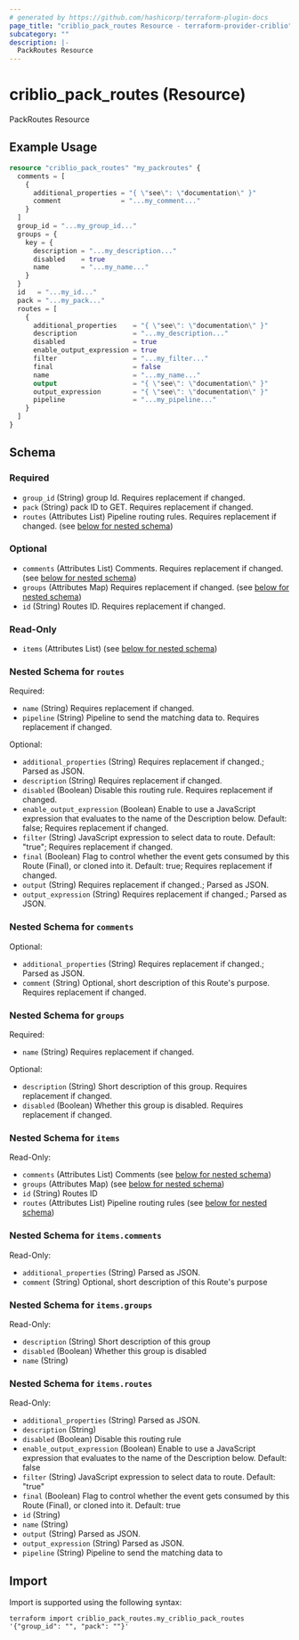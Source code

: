 ```yaml
---
# generated by https://github.com/hashicorp/terraform-plugin-docs
page_title: "criblio_pack_routes Resource - terraform-provider-criblio"
subcategory: ""
description: |-
  PackRoutes Resource
---
```


# criblio_pack_routes (Resource)

PackRoutes Resource

## Example Usage

```terraform
resource "criblio_pack_routes" "my_packroutes" {
  comments = [
    {
      additional_properties = "{ \"see\": \"documentation\" }"
      comment               = "...my_comment..."
    }
  ]
  group_id = "...my_group_id..."
  groups = {
    key = {
      description = "...my_description..."
      disabled    = true
      name        = "...my_name..."
    }
  }
  id   = "...my_id..."
  pack = "...my_pack..."
  routes = [
    {
      additional_properties    = "{ \"see\": \"documentation\" }"
      description              = "...my_description..."
      disabled                 = true
      enable_output_expression = true
      filter                   = "...my_filter..."
      final                    = false
      name                     = "...my_name..."
      output                   = "{ \"see\": \"documentation\" }"
      output_expression        = "{ \"see\": \"documentation\" }"
      pipeline                 = "...my_pipeline..."
    }
  ]
}
```

<!-- schema generated by tfplugindocs -->
## Schema

### Required

- `group_id` (String) group Id. Requires replacement if changed.
- `pack` (String) pack ID to GET. Requires replacement if changed.
- `routes` (Attributes List) Pipeline routing rules. Requires replacement if changed. (see [below for nested schema](#nestedatt--routes))

### Optional

- `comments` (Attributes List) Comments. Requires replacement if changed. (see [below for nested schema](#nestedatt--comments))
- `groups` (Attributes Map) Requires replacement if changed. (see [below for nested schema](#nestedatt--groups))
- `id` (String) Routes ID. Requires replacement if changed.

### Read-Only

- `items` (Attributes List) (see [below for nested schema](#nestedatt--items))

<a id="nestedatt--routes"></a>
### Nested Schema for `routes`

Required:

- `name` (String) Requires replacement if changed.
- `pipeline` (String) Pipeline to send the matching data to. Requires replacement if changed.

Optional:

- `additional_properties` (String) Requires replacement if changed.; Parsed as JSON.
- `description` (String) Requires replacement if changed.
- `disabled` (Boolean) Disable this routing rule. Requires replacement if changed.
- `enable_output_expression` (Boolean) Enable to use a JavaScript expression that evaluates to the name of the Description below. Default: false; Requires replacement if changed.
- `filter` (String) JavaScript expression to select data to route. Default: "true"; Requires replacement if changed.
- `final` (Boolean) Flag to control whether the event gets consumed by this Route (Final), or cloned into it. Default: true; Requires replacement if changed.
- `output` (String) Requires replacement if changed.; Parsed as JSON.
- `output_expression` (String) Requires replacement if changed.; Parsed as JSON.


<a id="nestedatt--comments"></a>
### Nested Schema for `comments`

Optional:

- `additional_properties` (String) Requires replacement if changed.; Parsed as JSON.
- `comment` (String) Optional, short description of this Route's purpose. Requires replacement if changed.


<a id="nestedatt--groups"></a>
### Nested Schema for `groups`

Required:

- `name` (String) Requires replacement if changed.

Optional:

- `description` (String) Short description of this group. Requires replacement if changed.
- `disabled` (Boolean) Whether this group is disabled. Requires replacement if changed.


<a id="nestedatt--items"></a>
### Nested Schema for `items`

Read-Only:

- `comments` (Attributes List) Comments (see [below for nested schema](#nestedatt--items--comments))
- `groups` (Attributes Map) (see [below for nested schema](#nestedatt--items--groups))
- `id` (String) Routes ID
- `routes` (Attributes List) Pipeline routing rules (see [below for nested schema](#nestedatt--items--routes))

<a id="nestedatt--items--comments"></a>
### Nested Schema for `items.comments`

Read-Only:

- `additional_properties` (String) Parsed as JSON.
- `comment` (String) Optional, short description of this Route's purpose


<a id="nestedatt--items--groups"></a>
### Nested Schema for `items.groups`

Read-Only:

- `description` (String) Short description of this group
- `disabled` (Boolean) Whether this group is disabled
- `name` (String)


<a id="nestedatt--items--routes"></a>
### Nested Schema for `items.routes`

Read-Only:

- `additional_properties` (String) Parsed as JSON.
- `description` (String)
- `disabled` (Boolean) Disable this routing rule
- `enable_output_expression` (Boolean) Enable to use a JavaScript expression that evaluates to the name of the Description below. Default: false
- `filter` (String) JavaScript expression to select data to route. Default: "true"
- `final` (Boolean) Flag to control whether the event gets consumed by this Route (Final), or cloned into it. Default: true
- `id` (String)
- `name` (String)
- `output` (String) Parsed as JSON.
- `output_expression` (String) Parsed as JSON.
- `pipeline` (String) Pipeline to send the matching data to

## Import

Import is supported using the following syntax:

```shell
terraform import criblio_pack_routes.my_criblio_pack_routes '{"group_id": "", "pack": ""}'
```
